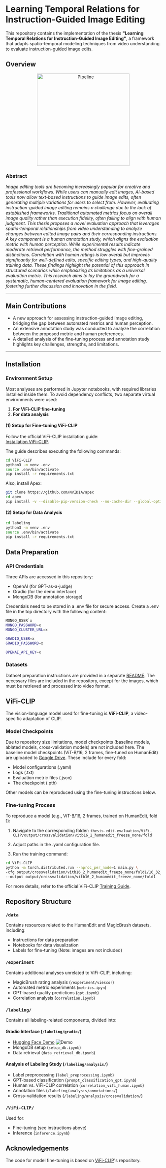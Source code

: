 # Learning Temporal Relations for Instruction-Guided Image Editing

This repository contains the implementation of the thesis **"Learning Temporal Relations for Instruction-Guided Image Editing"**, a framework that adapts spatio-temporal modeling techniques from video understanding to evaluate instruction-guided image edits.

## Overview

<p align="center">
    <img src="https://github.com/piadonabauer/thesis-edit-evaluation/blob/main/data/examples/thesis_images/overview.png?raw=true" alt="Pipeline" width="300"/>
</p>

### **Abstract**
*Image editing tools are becoming increasingly popular for creative and professional workflows. While users can manually edit images, AI-based tools now allow text-based instructions to guide image edits, often generating multiple variations for users to select from. However, evaluating instruction-guided image editing remains a challenge due to the lack of established frameworks. Traditional automated metrics focus on overall image quality rather than execution fidelity, often failing to align with human judgment. This thesis proposes a novel evaluation approach that leverages spatio-temporal relationships from video understanding to analyze changes between edited image pairs and their corresponding instructions. A key component is a human annotation study, which aligns the evaluation metric with human perception. While experimental results indicate moderate retrieval performance, the method struggles with fine-grained distinctions. Correlation with human ratings is low overall but improves significantly for well-defined edits, specific editing types, and high-quality training data. These findings highlight the potential of this approach in structured scenarios while emphasizing its limitations as a universal evaluation metric. This research aims to lay the groundwork for a systematic, human-centered evaluation framework for image editing, fostering further discussion and innovation in the field.*

---

## **Main Contributions**
- A new approach for assessing instruction-guided image editing, bridging the gap between automated metrics and human perception.
- An extensive annotation study was conducted to analyze the correlation between the proposed metric and human preferences.
- A detailed analysis of the fine-tuning process and annotation study highlights key challenges, strengths, and limitations.

---

## **Installation**

### **Environment Setup**
Most analyses are performed in Jupyter notebooks, with required libraries installed inside them. To avoid dependency conflicts, two separate virtual environments were used:
1. **For ViFi-CLIP fine-tuning**  
2. **For data analysis**

#### **(1) Setup for Fine-tuning ViFi-CLIP**
Follow the official ViFi-CLIP installation guide:  
[Installation ViFi-CLIP](https://github.com/piadonabauer/thesis-edit-evaluation/blob/main/ViFi-CLIP/docs/INSTALL.md).  

The guide describes executing the following commands:

```bash
cd ViFi-CLIP
python3 -m venv .env
source .env/bin/activate
pip install -r requirements.txt
```


Also, install Apex:

```bash
git clone https://github.com/NVIDIA/apex
cd apex
pip install -v --disable-pip-version-check --no-cache-dir --global-option="--cpp_ext" --global-option="--cuda_ext" ./
```

#### **(2) Setup for Data Analysis**

```bash
cd labeling
python3 -m venv .env
source .env/bin/activate
pip install -r requirements.txt
```

## **Data Preparation**

### **API Credentials**
Three APIs are accessed in this repository:

- OpenAI (for GPT-as-a-judge)
- Gradio (for the demo interface)
- MongoDB (for annotation storage)

Credentials need to be stored in a .env file for secure access. Create a .env file in the top directory with the following content:

```bash
MONGO_USER`x
MONGO_PASSWORD=x
MONGO_CLUSTER_URL=x

GRADIO_USER=x
GRADIO_PASSWORD=x

OPENAI_API_KEY=x
```

### **Datasets**

Dataset preparation instructions are provided in a separate [README](https://github.com/piadonabauer/thesis-edit-evaluation/blob/main/data/DATASET.md). The necessary files are included in the repository, except for the images, which must be retrieved and processed into video format.


## **ViFi-CLIP**
The vision-language model used for fine-tuning is **ViFi-CLIP**, a video-specific adaptation of CLIP.

### Model Checkpoints
Due to repository size limitations, model checkpoints (baseline models, ablated models, cross-validation models) are not included here.
The baseline model checkpoints (ViT-B/16, 2 frames, fine-tuned on HumanEdit) are uploaded to [Google Drive](https://drive.google.com/drive/folders/1UP84WRTnSQnixj5BcukE14njjrwPQIVh?usp=sharing). These include for every fold:

- Model configurations (.yaml)
- Logs (.txt)
- Evaluation metric files (.json)
- The checkpoint (.pth)

Other models can be reproduced using the fine-tuning instructions below.

### **Fine-tuning Process**
To reproduce a model (e.g., ViT-B/16, 2 frames, trained on HumanEdit, fold 1):

1. Navigate to the corresponding folder:
`thesis-edit-evaluation/ViFi-CLIP/output/crossvalidation/vitb16_2_humanedit_freeze_none/fold`

2. Adjust paths in the .yaml configuration file.

3. Run the training command:

```bash
cd ViFi-CLIP
python -m torch.distributed.run --nproc_per_node=1 main.py \
-cfg output/crossvalidation/vitb16_2_humanedit_freeze_none/fold1/16_32_vifi_clip_all_shot.yaml \
--output output/crossvalidation/vitb16_2_humanedit_freeze_none/fold1
```

For more details, refer to the official ViFi-CLIP [Training Guide](https://github.com/piadonabauer/thesis-edit-evaluation/blob/main/ViFi-CLIP/docs/TRAIN.md).


## **Repository Structure**

### `/data`
Contains resources related to the HumanEdit and MagicBrush datasets, including:
- Instructions for data preparation
- Notebooks for data visualization
- Labels for fine-tuning (Note: images are not included)


### `/experiment`
Contains additional analyses unrelated to ViFi-CLIP, including:
- MagicBrush rating analysis (`/experiment/viescor`)
- Automated metric experiments (`metrics.ipyn`)
- GPT-based quality predictions (`gpt.ipynb`)
- Correlation analysis (`correlation.ipynb`)


### `/labeling/`
Contains all labeling-related components, divided into:

#### Gradio Interface (`/labeling/gradio/`)
- [Hugging Face Demo](https://huggingface.co/spaces/piadonabauer/Image-Edit-Annotation) ![Demo](https://img.shields.io/badge/demo-live-blue)
- MongoDB setup (`setup_db.ipynb`)
- Data retrieval (`data_retrieval_db.ipynb`)

#### Analysis of Labeling Study (`/labeling/analysis/`)
- Label preprocessing (`label_preprocessing.ipynb`)
- GPT-based classification (`prompt_classification_gpt.ipynb`)
- Human vs. ViFi-CLIP correlation (`correlation_vifi_human.ipynb`)
- Annotation files (`/labeling/analysis/annotations/`)
- Cross-validation results (`/labeling/analysis/crossvalidation/`)

### `/ViFi-CLIP/`
Used for:
- Fine-tuning (see instructions above)
- Inference (`inference.ipynb`)


    
## Acknowledgements

The code for model fine-tuning is based on [ViFi-CLIP](https://github.com/muzairkhattak/ViFi-CLIP)'s repository. 
